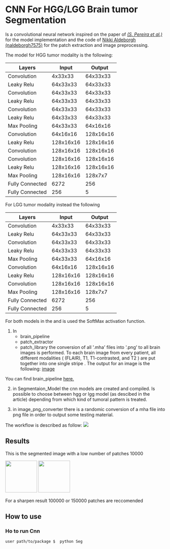 # CNN For HGG/LGG Brain tumor Segmentation

Is a convolutional neural network inspired on the paper of *[ (S. Pereira et al.)]( http://ieeexplore.ieee.org/stamp/stamp.jsp?tp=&arnumber=7426413&isnumber=7463083)*  for the model implementation and the code of [Nikki Aldeborgh
(naldeborgh7575)](https://github.com/naldeborgh7575/brain_segmentation) for the patch extraction and image preprocessing.


The model for HGG tumor modality is the following:

| Layers      | Input           | Output |
| --- |---|---|
| Convolution | 4x33x33 | 64x33x33 |
|Leaky Relu| 64x33x33 | 64x33x33 |
| Convolution  | 64x33x33| 64x33x33|
|Leaky Relu| 64x33x33 | 64x33x33 |
| Convolution  | 64x33x33| 64x33x33|
|Leaky Relu| 64x33x33 | 64x33x33 |
|Max Pooling|  64x33x33| 64x16x16 |
| Convolution  | 64x16x16| 128x16x16|
|Leaky Relu | 128x16x16| 128x16x16|
| Convolution  | 128x16x16| 128x16x16|
| Convolution  | 128x16x16| 128x16x16|
|Leaky Relu | 128x16x16| 128x16x16|
|Max Pooling| 128x16x16| 128x7x7|
|Fully Connected|6272|256|
|Fully Connected|256|5|




 For LGG tumor modality instead the following

| Layers      | Input           | Output |
| --- |---|---|
| Convolution | 4x33x33 | 64x33x33 |
|Leaky Relu| 64x33x33 | 64x33x33 |
| Convolution  | 64x33x33| 64x33x33|
|Leaky Relu| 64x33x33 | 64x33x33 |
|Max Pooling|  64x33x33| 64x16x16 |
| Convolution  | 64x16x16| 128x16x16|
|Leaky Relu| 128x16x16| 128x16x16|
| Convolution  | 128x16x16| 128x16x16|
|Max Pooling| 128x16x16| 128x7x7|
|Fully Connected|6272|256|
|Fully Connected|256|5|


For both models in the and is used the SoftMax activation function.

1.  In 
	* brain_pipeline
	* patch_extractor
	* patch_library
 the conversion of all '.mha'  files into '.png'  to all brain images is performed. To each brain image from every patient, all different modalities ( (FLAIR), T1, T1-contrasted, and T2 )   are put together into one  single stripe .  The output for an image is the following:
[image](https://github.com/cvdlab/nn-segmentation-for-lar/blob/master/brain_tumor_segmentation_cnn/readme/1.png)

 You can find brain_pipeline [here.](https://github.com/cvdlab/nn-segmentation-for-lar/tree/master/pre_processing)

2.  in Segmentaion_Model the cnn models are created and compiled. Is possible to choose between hgg or lgg model (as descibed in the article) depending from which kind of tumoral pattern is treated.

3.  in image_png_converter there is a randomic conversion of a mha file into png file in order to output some testing material.

The workflow is described as follow:
<img src="readme/Brain Tumor Segmentation Pipeline.png">


## Results 
This is the segmented image with a low number of patches 10000

<img src="readme/result0_10000.png " width="100">
<img src="readme/color_code.png " width="100">

For a sharpen result 100000 or 150000 patches are reccomended 


## How to use

### Ho to run Cnn

	user path/to/package $	python Seg